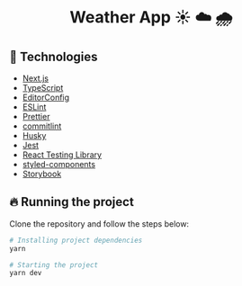 <h1 align="center">Weather App ☀️ ☁️ 🌧</h1>

## 🚀 Technologies

- [Next.js](https://nextjs.org)
- [TypeScript](https://www.typescriptlang.org)
- [EditorConfig](https://editorconfig.org)
- [ESLint](https://eslint.org)
- [Prettier](https://prettier.io)
- [commitlint](https://commitlint.js.org)
- [Husky](https://typicode.github.io/husky)
- [Jest](https://jestjs.io/)
- [React Testing Library](https://testing-library.com/)
- [styled-components](https://styled-components.com/)
- [Storybook](https://storybook.js.org/)

## 🔥️ Running the project

Clone the repository and follow the steps below:

```bash
# Installing project dependencies
yarn

# Starting the project
yarn dev
```
